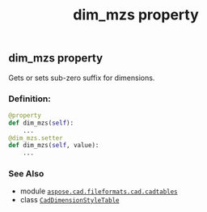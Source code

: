 ﻿---
title: dim_mzs property
second_title: Aspose.CAD for Python via .NET API References
description: 
type: docs
weight: 110
url: /python-net/aspose.cad.fileformats.cad.cadtables/caddimensionstyletable/dim_mzs/
is_root: false
---

## dim_mzs property


Gets or sets sub-zero suffix for dimensions.
### Definition:
```python
@property
def dim_mzs(self):
    ...
@dim_mzs.setter
def dim_mzs(self, value):
    ...
```

### See Also
* module [`aspose.cad.fileformats.cad.cadtables`](../../)
* class [`CadDimensionStyleTable`](/cad/python-net/aspose.cad.fileformats.cad.cadtables/caddimensionstyletable)
